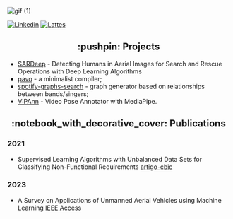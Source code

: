 ![gif (1)](https://user-images.githubusercontent.com/58193125/151248816-b08a0c05-3179-49fb-8376-a0cf096c6e44.gif)


<p align="left">
<a href="https://www.linkedin.com/in/karolayne-teixeira/"><img alt="Linkedin" src="https://img.shields.io/badge/linkedin-blue.svg"/></a>
<a href="http://lattes.cnpq.br/2074137700305766"><img alt="Lattes" src="https://img.shields.io/badge/lattes-orange.svg"/></a>
</p>

<h2 align="center">:pushpin: Projects</h2>

- [SARDeep] - Detecting Humans in Aerial Images for Search and Rescue Operations with Deep Learning Algorithms
- [pavo] - a minimalist compiler;
- [spotify-graphs-search] - graph generator based on relationships between bands/singers;
- [ViPAnn] - Video Pose Annotator with MediaPipe.

<h2 align="center">:notebook_with_decorative_cover: Publications</h2>

### 2021
- Supervised Learning Algorithms with Unbalanced Data Sets for Classifying Non-Functional Requirements [artigo-cbic]

### 2023
- A Survey on Applications of Unmanned Aerial Vehicles using Machine Learning [IEEE Access]

[//]: # (These are reference links used in the body of this note and get stripped out when the markdown processor does its job. There is no need to format nicely because it shouldn't be seen. Thanks SO - http://stackoverflow.com/questions/4823468/store-comments-in-markdown-syntax)

   [pavo]: <https://github.com/karo-txs/Pavo>
   [spotify-graphs-search]: <https://github.com/karo-txs/Spotify_Graphs_Search>
   [SARDeep]: <https://github.com/karo-txs/SARDeep>
   [ViPAnn]: <https://github.com/karo-txs/ViPAnn>
   [artigo-cbic]: <https://sbic.org.br/wp-content/uploads/2021/09/pdf/CBIC_2021_paper_125.pdf>
   [IEEE Access]: <https://ieeexplore.ieee.org/document/10287979>
